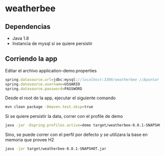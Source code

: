 # weatherbee

## Dependencias

- Java 1.8
- Instancia de mysql si se quiere persistir

## Corriendo la app

Editar el archivo application-demo.properties

```js
spring.datasource.url=jdbc:mysql://localhost:3306/weatherbee //Apuntar a la instancia correcta de mysql
spring.datasource.username=USUARIO
spring.datasource.password=PASSWORD
```

Desde el root de la app, ejecutar el siguiente comando
```sh
mvn clean package -Dmaven.test.skip=true
```

Si se quiere persistir la data, correr con el profile de demo
```sh
java -jar -Dspring.profiles.active=demo target/weatherbee-0.0.1-SNAPSHOT.jar
```

Sino, se puede correr con el perfil por defecto y se utilizara la base en memoria que provee H2
```sh
java -jar target/weatherbee-0.0.1-SNAPSHOT.jar
```

